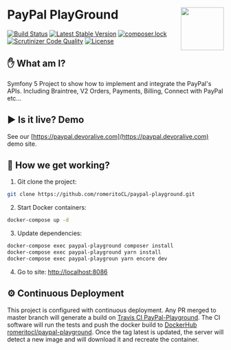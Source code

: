 # PayPal PlayGround <img src="https://developer.paypal.com/components/dx/img/logo-PayPal-Developer.svg" width="100" align="right">

[![Build Status](https://travis-ci.com/romeritoCL/paypal-playground.svg?branch=master)](https://travis-ci.com/romeritoCL/paypal-playground)
[![Latest Stable Version](https://poser.pugx.org/romeritoCL/paypal-playground/v/stable)](https://packagist.org/packages/romeritoCL/paypal-playground)
[![composer.lock](https://poser.pugx.org/romeritoCL/paypal-playground/composerlock)](https://packagist.org/packages/romeritoCL/paypal-playground)
[![Scrutinizer Code Quality](https://scrutinizer-ci.com/g/romeritoCL/paypal-playground/badges/quality-score.png?b=master)](https://scrutinizer-ci.com/g/romeritoCL/paypal-playground/?branch=master)
[![License](https://poser.pugx.org/romeritoCL/paypal-playground/license)](//packagist.org/packages/romeritoCL/paypal-playground)

## :hand: What am I?
Symfony 5 Project to show how to implement and integrate the PayPal's APIs. Including Braintree, V2 Orders, Payments, Billing, Connect with PayPal etc...

## :arrow_forward: Is it live? Demo
See our [https://paypal.devoralive.com](https://paypal.devoralive.com) demo site.

## :floppy_disk: How we get working?

1. Git clone the project:
```bash
git clone https://github.com/romeritoCL/paypal-playground.git
```

2. Start Docker containers:
```bash
docker-compose up -d
```

3. Update dependencies:
```bash
docker-compose exec paypal-playground composer install
docker-compose exec paypal-playground yarn install
docker-compose exec paypal-playgroun yarn encore dev
```

4. Go to site:
[http://localhost:8086](http://localhost:8086)


## :gear: Continuous Deployment
This project is configured with continuous deployment. Any PR merged to master branch will generate a build on [Travis CI PayPal-Playground](https://travis-ci.org/github/romeritoCL/paypal-playground). The CI software will run the tests and push the docker build to [DockerHub romeritocl/paypal-playground](https://hub.docker.com/repository/docker/romeritocl/paypal-playground). Once the tag latest is updated, the server will detect a new image and will download it and recreate the container.
